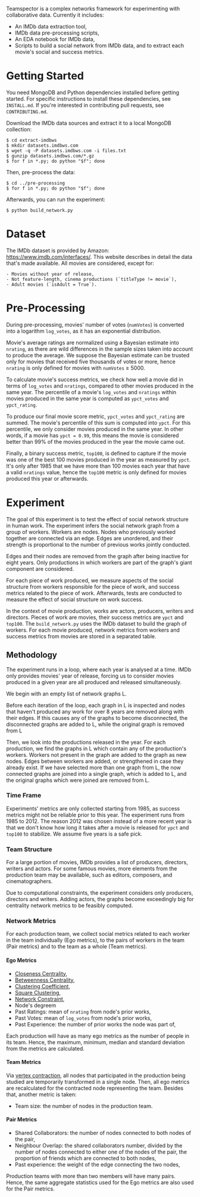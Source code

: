Teamspector is a complex networks framework for experimenting with
collaborative data. Currently it includes:

- An IMDb data extraction tool,
- IMDb data pre-processing scripts,
- An EDA notebook for IMDb data,
- Scripts to build a social network from IMDb data, and to extract each movie's
  social and success metrics.

# Getting Started
You need MongoDB and Python dependencies installed before getting started. For
specific instructions to install these dependencies, see `INSTALL.md`. If
you're interested in contributing pull requests, see `CONTRIBUTING.md`.

Download the IMDb data sources and extract it to a local MongoDB collection:

    $ cd extract-imdbws
    $ mkdir datasets.imdbws.com
    $ wget -q -P datasets.imdbws.com -i files.txt
    $ gunzip datasets.imdbws.com/*.gz
    $ for f in *.py; do python "$f"; done

Then, pre-process the data:

    $ cd ../pre-processing
    $ for f in *.py; do python "$f"; done

Afterwards, you can run the experiment:

    $ python build_network.py

# Dataset
The IMDb dataset is provided by Amazon: <https://www.imdb.com/interfaces/>.
This website describes in detail the data that's made available. All movies are
considered, except for:

    - Movies without year of release,
    - Not feature-length, cinema productions (`titleType != movie`),
    - Adult movies (`isAdult = True`).

# Pre-Processing
During pre-processing, movies' number of votes (`numVotes`) is converted into a
logarithm `log_votes`, as it has an exponential distribution.

Movie's average ratings are normalized using a Bayesian estimate into
`nrating`, as there are wild differences in the sample sizes taken into account
to produce the average. We suppose the Bayesian estimate can be trusted only
for movies that received five thousands of votes or more, hence `nrating` is
only defined for movies with `numVotes` ≥ 5000.

To calculate movie's success metrics, we check how well a movie did in terms of
`log_votes` and `nratings`, compared to other movies produced in the same year.
The percentile of a movie's `log_votes` and `nratings` within movies produced
in the same year is computed as `ypct_votes` and `ypct_rating`.

To produce our final movie score metric, `ypct_votes` and `ypct_rating` are
summed. The movie's percentile of this sum is computed into `ypct`. For this
percentile, we only consider movies produced in the same year. In other words,
if a movie has `ypct = 0.99`, this means the movie is considered better than
99% of the movies produced in the year the movie came out.

Finally, a binary success metric, `top100`, is defined to capture if the movie
was one of the best 100 movies produced in the year as measured by `ypct`. It's
only after 1985 that we have more than 100 movies each year that have a valid
`nratings` value, hence the `top100` metric is only defined for movies produced
this year or afterwards.

# Experiment
The goal of this experiment is to test the effect of social network structure
in human work. The experiment infers the social network graph from a group of
workers. Workers are nodes. Nodes who previously worked together are connected
via an edge. Edges are unordered, and their strength is proportional to the
number of previous works jointly conducted.

Edges and their nodes are removed from the graph after being inactive for eight
years. Only productions in which workers are part of the graph's giant
component are considered.

For each piece of work produced, we measure aspects of the social structure
from workers responsible for the piece of work, and success metrics related to
the piece of work. Afterwards, tests are conducted to measure the effect of
social structure on work success.

In the context of movie production, works are actors, producers, writers and
directors. Pieces of work are movies, their success metrics are `ypct` and
`top100`. The `build_network.py` uses the IMDb dataset to build the graph of
workers. For each movie produced, network metrics from workers and success
metrics from movies are stored in a separated table.

## Methodology
The experiment runs in a loop, where each year is analysed at a time. IMDb only
provides movies' year of release, forcing us to consider movies produced in a
given year are all produced and released simultaneously.

We begin with an empty list of network graphs L.

Before each iteration of the loop, each graph in L is inspected and nodes that
haven't produced any work for over 8 years are removed along with their edges.
If this causes any of the graphs to become disconnected, the disconnected
graphs are added to L, while the original graph is removed from L

Then, we look into the productions released in the year. For each production,
we find the graphs in L which contain any of the production's workers. Workers
not present in the graph are added to the graph as new nodes. Edges between
workers are added, or strengthened in case they already exist. If we have
selected more than one graph from L, the now connected graphs are joined into a
single graph, which is added to L, and the original graphs which were joined
are removed from L.

### Time Frame
Experiments' metrics are only collected starting from 1985, as success metrics
might not be reliable prior to this year. The experiment runs from 1985 to
2012. The reason 2012 was chosen instead of a more recent year is that we don't
know how long it takes after a movie is released for `ypct` and `top100` to
stabilize. We assume five years is a safe pick.

### Team Structure
For a large portion of movies, IMDb provides a list of producers, directors,
writers and actors. For some famous movies, more elements from the production
team may be available, such as editors, composers, and cinematographers.

Due to computational constraints, the experiment considers only producers,
directors and writers. Adding actors, the graphs become exceedingly big for
centrality network metrics to be feasibly computed.

### Network Metrics
For each production team, we collect social metrics related to each worker in
the team individually (Ego metrics), to the pairs of workers in the team (Pair
metrics) and to the team as a whole (Team metrics).

#### Ego Metrics
- [Closeness Centrality](https://en.wikipedia.org/wiki/Centrality#Closeness_centrality),
- [Betweenness Centrality](https://en.wikipedia.org/wiki/Centrality#Betweenness_centrality),
- [Clustering Coefficient](https://en.wikipedia.org/wiki/Clustering_coefficient),
- [Square Clustering](https://networkx.github.io/documentation/networkx-1.10/reference/generated/networkx.algorithms.cluster.square_clustering.html),
- [Network Constraint](https://en.wikipedia.org/wiki/Structural_holes),
- Node's degreem
- Past Ratings: mean of `nrating` from node's prior works,
- Past Votes: mean of `log_votes` from node's prior works,
- Past Experience: the number of prior works the node was part of,

Each production will have as many ego metrics as the number of people in its
team. Hence, the maximum, minimum, median and standard deviation from the
metrics are calculated.

#### Team Metrics
Via [vertex contraction](http://mathworld.wolfram.com/VertexContraction.html),
all nodes that participated in the production being studied are temporarily
transformed in a single node. Then, all ego metrics are recalculated for the
contracted node representing the team. Besides that, another metric is taken:

- Team size: the number of nodes in the production team.

#### Pair Metrics

- Shared Collaborators: the number of nodes connected to both nodes of the
  pair,
- Neighbour Overlap: the shared collaborators number, divided by the number of
  nodes connected to either one of the nodes of the pair,
  the proportion of friends which are connected to both nodes,
- Past experience: the weight of the edge connecting the two nodes,

Production teams with more than two members will have many pairs. Hence, the
same aggregate statistics used for the Ego metrics are also used for the Pair
metrics.

<!-- vim: set fdm=marker textwidth=79 colorcolumn=80: -->
